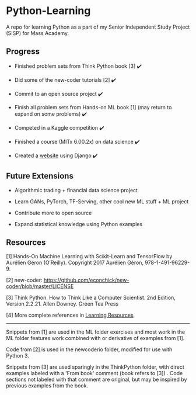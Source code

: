 # Python-Learning
A repo for learning Python as a part of my Senior Independent Study Project (SISP) for Mass Academy.

## Progress

* Finished problem sets from Think Python book [3] :heavy_check_mark:

* Did some of the new-coder tutorials [2] :heavy_check_mark:

* Commit to an open source project :heavy_check_mark:

* Finish all problem sets from Hands-on ML book [1] (may return to expand on some problems) :heavy_check_mark:

* Competed in a Kaggle competition :heavy_check_mark:

* Finished a course (MITx 6.00.2x) on data science :heavy_check_mark:

* Created a [website](https://github.com/ndalton12/shifting-morals) using Django :heavy_check_mark:

## Future Extensions

* Algorithmic trading + financial data science project

* Learn GANs, PyTorch, TF-Serving, other cool new ML stuff + ML project

* Contribute more to open source

* Expand statistical knowledge using Python examples

## Resources
[1] Hands-On Machine Learning with Scikit-Learn and TensorFlow by Aurélien Géron (O’Reilly). Copyright 2017 Aurélien Géron, 978-1-491-96229-9.

[2] new-coder: https://github.com/econchick/new-coder/blob/master/LICENSE

[3] Think Python. How to Think Like a Computer Scientist. 2nd Edition, Version 2.2.21. Allen Downey. Green Tea Press

[4] More complete references in [Learning Resources](https://github.com/ndalton12/learning-resources)

**<hr>**

Snippets from [1] are used in the ML folder exercises and most work in the ML folder features work combined with or derivative of examples from [1].

Code from [2] is used in the newcoderio folder, modified for use with Python 3. 

Snippets from [3] are used sparingly in the ThinkPython folder, with direct examples labeled with a 'From book' comment (book refers to [3]) . Code sections not labeled with that comment are original, but may be inspired by previous examples from the book.
